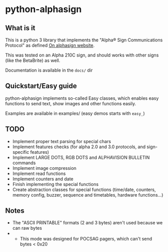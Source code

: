 # python-alphasign

## What is it

This is a python 3 library that implements the "Alpha® Sign Communications Protocol" as defined [On alphasign website](https://alpha-american.com/p-alpha-communications-protocol.html).

This was tested on an Alpha 210C sign, and should works with other signs (like the BetaBrite) as well.

Documentation is available in the `docs/` dir

## Quickstart/Easy guide

python-alphasign implements so-called Easy classes, which enables easy functions to send text, show images and other functions easily.

Examples are available in examples/ (easy demos starts with `easy_`)

## TODO

* Implement proper text parsing for special chars
* Implement features checks (for alpha 2.0 and 3.0 protocols, and sign-specific features)
* Implement LARGE DOTS, RGB DOTS and ALPHAVISION BULLETIN commands
* Implement image compression
* Implement read functions
* Implement counters and date
* Finish implementing the special functions
* Create abstraction classes for special functions (time/date, counters, memory config, buzzer, sequence and timetables, hardware functions...)

## Notes

* The "ASCII PRINTABLE" formats (2 and 3 bytes) aren't used because we can raw bytes
* * This mode was designed for POCSAG pagers, which can't send bytes < 0x20
